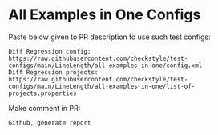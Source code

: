 # All Examples in One Configs
Paste below given to PR description to use such test configs:
```
Diff Regression config: https://raw.githubusercontent.com/checkstyle/test-configs/main/LineLength/all-examples-in-one/config.xml
Diff Regression projects: https://raw.githubusercontent.com/checkstyle/test-configs/main/LineLength/all-examples-in-one/list-of-projects.properties
```
Make comment in PR:
```
Github, generate report
```
